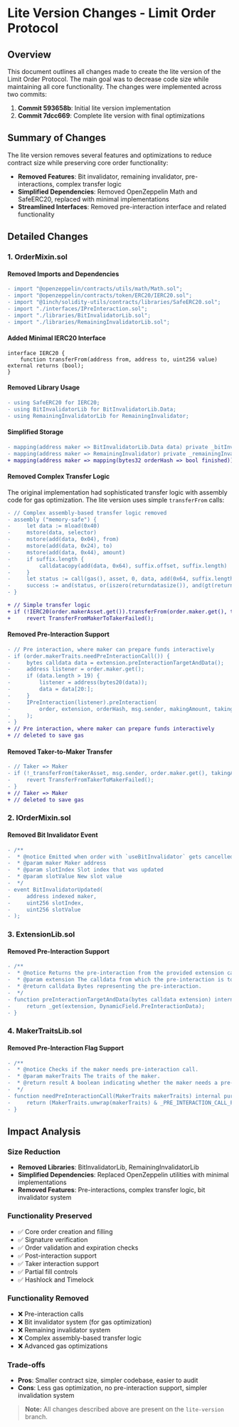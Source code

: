 # Lite Version Changes - Limit Order Protocol

## Overview

This document outlines all changes made to create the lite version of the Limit Order Protocol. The main goal was to decrease code size while maintaining all core functionality. The changes were implemented across two commits:

1. **Commit 593658b**: Initial lite version implementation
2. **Commit 7dcc669**: Complete lite version with final optimizations

## Summary of Changes

The lite version removes several features and optimizations to reduce contract size while preserving core order functionality:

- **Removed Features**: Bit invalidator, remaining invalidator, pre-interactions, complex transfer logic
- **Simplified Dependencies**: Removed OpenZeppelin Math and SafeERC20, replaced with minimal implementations
- **Streamlined Interfaces**: Removed pre-interaction interface and related functionality

## Detailed Changes

### 1. OrderMixin.sol

#### **Removed Imports and Dependencies**
```diff
- import "@openzeppelin/contracts/utils/math/Math.sol";
- import "@openzeppelin/contracts/token/ERC20/IERC20.sol";
- import "@1inch/solidity-utils/contracts/libraries/SafeERC20.sol";
- import "./interfaces/IPreInteraction.sol";
- import "./libraries/BitInvalidatorLib.sol";
- import "./libraries/RemainingInvalidatorLib.sol";
```

#### **Added Minimal IERC20 Interface**
```solidity
interface IERC20 {
    function transferFrom(address from, address to, uint256 value) external returns (bool);
}
```

#### **Removed Library Usage**
```diff
- using SafeERC20 for IERC20;
- using BitInvalidatorLib for BitInvalidatorLib.Data;
- using RemainingInvalidatorLib for RemainingInvalidator;
```

#### **Simplified Storage**
```diff
- mapping(address maker => BitInvalidatorLib.Data data) private _bitInvalidator;
- mapping(address maker => RemainingInvalidator) private _remainingInvalidator;
+ mapping(address maker => mapping(bytes32 orderHash => bool finished)) private _orderFinished;
```

#### **Removed Complex Transfer Logic**
The original implementation had sophisticated transfer logic with assembly code for gas optimization. The lite version uses simple `transferFrom` calls:

```diff
- // Complex assembly-based transfer logic removed
- assembly ("memory-safe") {
-     let data := mload(0x40)
-     mstore(data, selector)
-     mstore(add(data, 0x04), from)
-     mstore(add(data, 0x24), to)
-     mstore(add(data, 0x44), amount)
-     if suffix.length {
-         calldatacopy(add(data, 0x64), suffix.offset, suffix.length)
-     }
-     let status := call(gas(), asset, 0, data, add(0x64, suffix.length), 0x0, 0x20)
-     success := and(status, or(iszero(returndatasize()), and(gt(returndatasize(), 31), eq(mload(0), 1))))
- }

+ // Simple transfer logic
+ if (!IERC20(order.makerAsset.get()).transferFrom(order.maker.get(), target, makingAmount)) 
+     revert TransferFromMakerToTakerFailed();
```

#### **Removed Pre-Interaction Support**
```diff
- // Pre interaction, where maker can prepare funds interactively
- if (order.makerTraits.needPreInteractionCall()) {
-     bytes calldata data = extension.preInteractionTargetAndData();
-     address listener = order.maker.get();
-     if (data.length > 19) {
-         listener = address(bytes20(data));
-         data = data[20:];
-     }
-     IPreInteraction(listener).preInteraction(
-         order, extension, orderHash, msg.sender, makingAmount, takingAmount, remainingMakingAmount, data
-     );
- }
+ // Pre interaction, where maker can prepare funds interactively
+ // deleted to save gas
```

#### **Removed Taker-to-Maker Transfer**
```diff
- // Taker => Maker
- if (!_transferFrom(takerAsset, msg.sender, order.maker.get(), takingAmount, takerAssetSuffix)) {
-     revert TransferFromTakerToMakerFailed();
- }
+ // Taker => Maker
+ // deleted to save gas
```

### 2. IOrderMixin.sol

#### **Removed Bit Invalidator Event**
```diff
- /**
-  * @notice Emitted when order with `useBitInvalidator` gets cancelled
-  * @param maker Maker address
-  * @param slotIndex Slot index that was updated
-  * @param slotValue New slot value
-  */
- event BitInvalidatorUpdated(
-     address indexed maker,
-     uint256 slotIndex,
-     uint256 slotValue
- );
```

### 3. ExtensionLib.sol

#### **Removed Pre-Interaction Support**
```diff
- /**
-  * @notice Returns the pre-interaction from the provided extension calldata.
-  * @param extension The calldata from which the pre-interaction is to be retrieved.
-  * @return calldata Bytes representing the pre-interaction.
-  */
- function preInteractionTargetAndData(bytes calldata extension) internal pure returns(bytes calldata) {
-     return _get(extension, DynamicField.PreInteractionData);
- }
```

### 4. MakerTraitsLib.sol

#### **Removed Pre-Interaction Flag Support**
```diff
- /**
-  * @notice Checks if the maker needs pre-interaction call.
-  * @param makerTraits The traits of the maker.
-  * @return result A boolean indicating whether the maker needs a pre-interaction call.
-  */
- function needPreInteractionCall(MakerTraits makerTraits) internal pure returns (bool) {
-     return (MakerTraits.unwrap(makerTraits) & _PRE_INTERACTION_CALL_FLAG) != 0;
- }
```

## Impact Analysis

### **Size Reduction**
- **Removed Libraries**: BitInvalidatorLib, RemainingInvalidatorLib
- **Simplified Dependencies**: Replaced OpenZeppelin utilities with minimal implementations
- **Removed Features**: Pre-interactions, complex transfer logic, bit invalidator system

### **Functionality Preserved**
- ✅ Core order creation and filling
- ✅ Signature verification
- ✅ Order validation and expiration checks
- ✅ Post-interaction support
- ✅ Taker interaction support
- ✅ Partial fill controls
- ✅ Hashlock and Timelock

### **Functionality Removed**
- ❌ Pre-interaction calls
- ❌ Bit invalidator system (for gas optimization)
- ❌ Remaining invalidator system
- ❌ Complex assembly-based transfer logic
- ❌ Advanced gas optimizations

### **Trade-offs**
- **Pros**: Smaller contract size, simpler codebase, easier to audit
- **Cons**: Less gas optimization, no pre-interaction support, simpler invalidation system

> **Note:** All changes described above are present on the `lite-version` branch.
